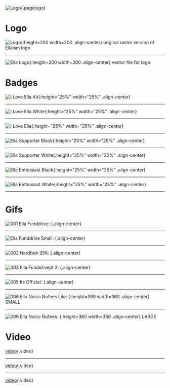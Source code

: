 ![Logo](/uploads/logo.png "Logo"){.pagelogo}
<!-- TITLE: Media -->
<!-- SUBTITLE: Ellaism - A stable network with no premine and no dev fees -->
<div id="mydiv" style="background:#dddddd"> </div>

# Logo
![Logo](/uploads/logo.png "Logo"){:height=200 width=200 .align-center}
original rastor version of Ellaism logo

---
![Ella Logo](/uploads/ella-logo.svg "Ella Logo"){:height=200 width=200 .align-center}
vector file for logo
# Badges
![I Love Ella Alt](/uploads/badges/i-love-ella-alt.png "I Love Ella Alt"){:height="25%" width="25%" .align-center}
  	
---

![I Love Ella White](/uploads/badges/i-love-ella-white.png "I Love Ella White"){:height="25%" width="25%" .align-center}  

---

![I Love Ella](/uploads/badges/i-love-ella.png "I Love Ella"){:height="25%" width="25%" .align-center}  

---

![Ella Supporter Black](/uploads/badges/ella-supporter-black.png "Ella Supporter Black"){:height="25%" width="25%" .align-center}  

---

![Ella Supporter White](/uploads/badges/ella-supporter-white.png "Ella Supporter White"){:height="25%" width="25%" .align-center}  

---

![Ella Enthusiast Black](/uploads/badges/ella-enthusiast-black.png "Ella Enthusiast Black"){:height="25%" width="25%" .align-center}  

---

![Ella Enthusiast White](/uploads/badges/ella-enthusiast-white.png "Ella Enthusiast White"){:height="25%" width="25%" .align-center}  

---
# Gifs
![001 Ella Funddrive](/uploads/gifs/001-ella-funddrive.gif "001 Ella Funddrive"): {.align-center}

---
![Ella Funddrive Small](/uploads/gifs/001-ella-funddrive-400.gif "Ella Funddrive"): {.align-center}

---
![002 Hardfork 256](/uploads/gifs/002-hardfork-256.gif "002 Hardfork"): {.align-center}

---
![003 Ella Funddrivept 2](/uploads/gifs/003-ella-funddrivept-2.gif "003 Ella Funddrivept 2"): {.align-center}

---
![005 Its Official](/uploads/gifs/005-its-official.gif "005 Its Official"): {.align-center}

---
![006 Ella Noico Nofees Lite](/uploads/gifs/006-ella-noico-nofees-lite.gif "006 Ella Noico Nofees Lite"): {:height=360 width=360 .align-center}
SMALL

---
![006 Ella Noico Nofees](/uploads/gifs/006-ella-noico-nofees.gif "006 Ella Noico Nofees Lite"): {:height=360 width=360 .align-center}
LARGE


# Video

[video](/uploads/video/004-ella-launch.mp4){.video}

---
[video](/uploads/video/005-its-official.mp4 "005 Its Official"){.video}

---
[video](/uploads/video/006-ella-noico-nofees.mp4 "006 Ella Noico Nofees"){.video}
